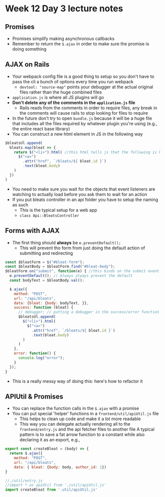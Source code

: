 # Week 12 Day 3 lecture notes
## Promises
- Promises simplify making asynchronous callbacks
- Remember to return the `$.ajax` in order to make sure the promise is doing something
## AJAX on Rails
- Your webpack config file is a good thing to setup so you don't have to pass the cli a bunch of options every time you run webpack
  - `devtool: "source-map"` points your debugger at the actual original files rather than the huge combined files
- `application.js` is where all JS plugins will go
- **Don't delete any of the comments in the `application.js` file**
  - Rails reads from the comments in order to require files, any break in the comments will cause rails to stop looking for files to require
- In the future don't try to open `bundle.js` because it will be a huge file that includes all the files required by whatever plugin you're using (e.g., the entire react base library)
- You can construct a new html element in JS in the following way
```javascript
$bleatsUl.append(
  bleats.map(bleat => {
    return $("<li>").html( //this html tells js that the following is html and shouldn't be html-escaped
	  $("<a>")
	    .attr("href", `/bleats/${ bleat.id }`)
		.text(bleat.body)
	)
  })
)
```
- You need to make sure you wait for the objects that event listeners are watching to actually load before you ask them to wait for an action
- If you put bleats controller in an api folder you have to setup the naming as such
  - This is the typical setup for a web app
  - `class Api::BleatsController`
## Forms with AJAX
- The first thing should **always** be `e.preventDefault();`
  - This will prevent tho form from just doing the default action of submitting and redirecting
```javascript
const $bleatForm = $("#bleat-form");
const $bleatBody = $bleatForm.find("#bleat-body");
$bleatForm.on("submit", function(e) { //this binds on the submit event of the form
  e.preventDefault(); // Always always prevent the default
  const bodyText = $bleatBody.val();

  $.ajax({
    method: "POST",
	url: "/api/bleats",
	data: {bleat: {body: bodyText, }},
	success: function (bleat) {
	  // debugger; // putting a debugger in the success/error function is a good way to see if its working
	  $bleatsUl.append(
	    $("<li>").html(
		  $("<a>")
		    .attr("href", `/bleats/${ bleat.id }`)
			.text(bleat.body)
		)
	  )
	},
	error: function() {
	  console.log("error");
	}
  });
}
```
- This is a really messy way of doing this: here's how to refactor it
## APIUtil & Promises
- You can replace the function calls in the `$.ajax` with a promise
- You can put special 'helper' functions in a `frontend/util/apiUtil.js` file
  - This helps to clean up code and make it a lot more readable
  - This way you can delegate actually rendering all to the `frontend/entry.js` and the api fetcher files to another file
A typical pattern is to save a fat arrow function to a constant while also declaring it as an export, e.g.,
```javascript
export const createBleat = (body) => {
  return $.ajax({
    method: "POST",
	url: "/api/bleats",
	data: { bleat: {body: body, author_id: 1})
}

//./util/entry.js
//import * as apiUtil from './util/apiUtil.js'
import createBleat from '.util/apiUtil.js'
```
